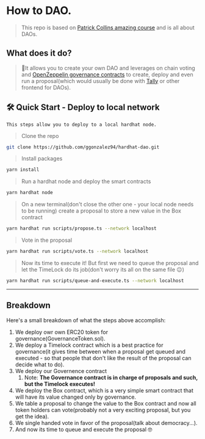 # How to DAO.
> This repo is based on [Patrick Collins amazing course](https://github.com/smartcontractkit/full-blockchain-solidity-course-js#lesson-17-hardhat-daos) and is all about DAOs.

## What does it do?
> 🤝It allows you to create your own DAO and leverages on chain voting and [OpenZeppelin governance contracts](https://docs.openzeppelin.com/contracts/4.x/governance) to create, deploy and even run a proposal(which would usually be done with [Tally](https://www.withtally.com/) or other frontend for DAOs).

## 🛠 Quick Start - Deploy to local network
    This steps allow you to deploy to a local hardhat node.  

> Clone the repo  
``` bash 
git clone https://github.com/ggonzalez94/hardhat-dao.git
```

> Install packages
``` bash 
yarn install
```

> Run a hardhat node and deploy the smart contracts
```bash
yarn hardhat node
```

> On a new terminal(don't close the other one - your local node needs to be running) create a proposal to store a new value in the Box contract
```bash
yarn hardhat run scripts/propose.ts --network localhost
```

> Vote in the proposal
```bash
yarn hardhat run scripts/vote.ts --network localhost
```

> Now its time to execute it!  But first we need to queue the proposal and let the TimeLock do its job(don't worry its all on the same file 😉)
```bash
yarn hardhat run scripts/queue-and-execute.ts --network localhost
```
---

## Breakdown
Here's a small breakdown of what the steps above accomplish:

1. We deploy owr own ERC20 token for governance(GovernanceToken.sol).
2. We deploy a Timelock contract which is a best practice for governance(it gives time between when a proposal get queued and executed - so that people that don't like the result of the proposal can decide what to do).
3. We deploy our Governence contract  
    1. Note: **The Governance contract is in charge of proposals and such, but the Timelock executes!**
4. We deploy the Box contract, which is a very simple smart contract that will have its value changed only by governance.
5. We table a proposal to change the value to the Box contract and now all token holders can vote(probably not a very exciting proposal, but you get the idea).
6. We single handed vote in favor of the proposal(talk about democracy...).
7. And now its time to queue and execute the proposal 🤓
